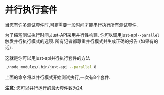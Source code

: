 
# 并行执行套件

当您有许多测试套件时,可能需要一段时间才能串行执行所有测试套件. 

为了缩短测试执行时间,Just-API采用并行性构建. 你可以调用just-api`--parallel`触发并行执行模式的选项. 所有记者都尊重并行模式并生成正确的报告 (如果有的话) . 

这就是你可以用just-api并行执行套件的方法

```sh
./node_modules/.bin/just-api --parallel 8
```

上面的命令将以并行模式开始测试执行,一次有8个套件. 

**注意**: 您可以并行运行的最大套件数为24. 
